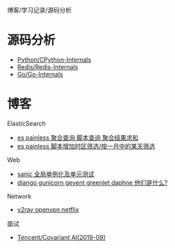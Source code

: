 博客/学习记录/源码分析

# 源码分析

* [Python/CPython-Internals](https://github.com/zpoint/CPython-Internals/blob/master/README_CN.md)
* [Redis/Redis-Internals](https://github.com/zpoint/Redis-Internals/blob/5.0/README_CN.md)
* [Go/Go-Internals](https://github.com/zpoint/go-Internals/blob/1.14/README_CN.md)

# 博客

ElasticSearch

* [es painless 聚合查询 脚本查询 聚合结果求和](https://blog.csdn.net/qq_31720329/article/details/104432796)
* [es painless 脚本增加时区筛选/按一月中的某天筛选](https://blog.csdn.net/qq_31720329/article/details/103529079)

Web

* [sanic 全局单例化及单元测试](https://blog.csdn.net/qq_31720329/article/details/107995010)	
* [django gunicorn gevent greenlet daphne 他们是什么?](https://github.com/zpoint/Blog/blob/master/Python/django.md)	

Network

* [v2ray openvpn netflix](https://gist.github.com/zpoint/df2483c6beb97816e34ddbde3f62f5d8)

面试

* [Tencent/Covariant AI(2019-09)](https://github.com/zpoint/Blog/blob/master/Interview/202009.md)

